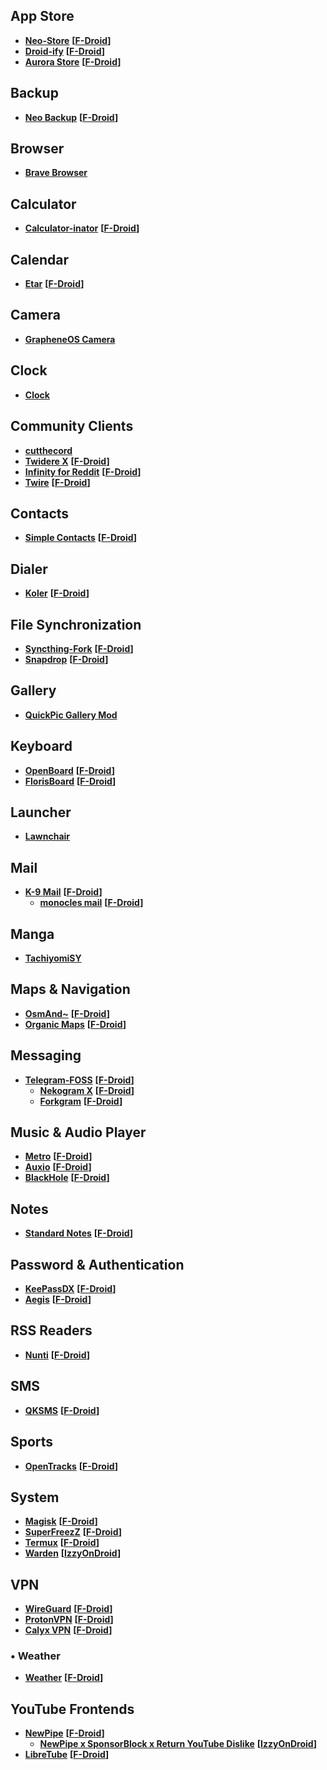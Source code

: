 ## App Store

* [**Neo-Store**](https://github.com/NeoApplications/Neo-Store) **[[F-Droid](https://f-droid.org/app/com.looker.droidify)]**
* [**Droid-ify**](https://github.com/Iamlooker/Droid-ify) **[[F-Droid](https://f-droid.org/app/com.looker.droidify)]**
* [**Aurora Store**](https://gitlab.com/AuroraOSS/AuroraStore) **[[F-Droid](https://f-droid.org/app/com.aurora.store)]**


## Backup

* [**Neo Backup**](https://github.com/NeoApplications/Neo-Backup) **[[F-Droid](https://f-droid.org/en/packages/com.machiav3lli.backup/)]**


## Browser

* [**Brave Browser**](https://github.com/brave/brave-browser)


## Calculator

* [**Calculator-inator**](https://github.com/prathameshmm02/Calculator-inator) **[[F-Droid](https://f-droid.org/packages/com.inator.calculator/)]**


## Calendar

* [**Etar**](https://github.com/Etar-Group/Etar-Calendar) **[[F-Droid](https://f-droid.org/app/ws.xsoh.etar)]**


## Camera

* [**GrapheneOS Camera**](https://github.com/GrapheneOS/Camera)


## Clock

* [**Clock**](https://github.com/qw123wh/new-clock)


## Community Clients

* [**cutthecord**](https://gitdab.com/distok/cutthecord)
* [**Twidere X**](https://github.com/TwidereProject/TwidereX-Android) **[[F-Droid](https://www.f-droid.org/app/com.twidere.twiderex)]**
* [**Infinity for Reddit**](https://github.com/Docile-Alligator/Infinity-For-Reddit) **[[F-Droid](https://f-droid.org/app/ml.docilealligator.infinityforreddit)]**
* [**Twire**](https://github.com/twireapp/Twire) **[[F-Droid](https://f-droid.org/packages/com.perflyst.twire/)]**


## Contacts

* [**Simple Contacts**](https://github.com/SimpleMobileTools/Simple-Contacts) **[[F-Droid](https://f-droid.org/app/com.simplemobiletools.contacts.pro)]**


## Dialer

* [**Koler**](https://github.com/Chooloo/koler) **[[F-Droid](https://f-droid.org/app/com.chooloo.www.koler)]**


## File Synchronization

* [**Syncthing-Fork**](https://github.com/Catfriend1/syncthing-android) **[[F-Droid](https://f-droid.org/en/packages/com.github.catfriend1.syncthingandroid/)]**
* [**Snapdrop**](https://github.com/fm-sys/snapdrop-android) **[[F-Droid](https://f-droid.org/en/packages/com.fmsys.snapdrop/)]**


## Gallery

* [**QuickPic Gallery Mod**](https://github.com/WSTxda/QP-Gallery-Releases)


## Keyboard

* [**OpenBoard**](https://github.com/dslul/openboard) **[[F-Droid](https://f-droid.org/app/org.dslul.openboard.inputmethod.latin)]**
* [**FlorisBoard**](https://github.com/florisboard/florisboard) **[[F-Droid](https://f-droid.org/app/dev.patrickgold.florisboard)]**

## Launcher

* [**Lawnchair**](https://github.com/LawnchairLauncher/Lawnchair)


## Mail

* [**K-9 Mail**](https://github.com/thundernest/k-9) **[[F-Droid](https://f-droid.org/app/com.fsck.k9)]**
    * [**monocles mail**](https://codeberg.org/Arne/monocles_mail) **[[F-Droid](https://www.f-droid.org/app/de.monocles.mail)]**


## Manga

* [**TachiyomiSY**](https://github.com/jobobby04/TachiyomiSY)


## Maps & Navigation

* [**OsmAnd~**](http://osmand.net/) **[[F-Droid](https://f-droid.org/app/net.osmand.plus)]**
* [**Organic Maps**](https://github.com/organicmaps/organicmaps) **[[F-Droid](https://f-droid.org/app/app.organicmaps)]**


## Messaging

* [**Telegram-FOSS**](https://github.com/Telegram-FOSS-Team/Telegram-FOSS) **[[F-Droid](https://f-droid.org/app/org.telegram.messenger)]**
    * [**Nekogram X**](https://github.com/NekoX-Dev/NekoX) **[[F-Droid](https://f-droid.org/app/nekox.messenger)]**
    * [**Forkgram**](https://github.com/Forkgram/TelegramAndroid) **[[F-Droid](https://f-droid.org/app/org.forkgram.messenger)]**


## Music & Audio Player

* [**Metro**](https://github.com/MuntashirAkon/Metro) **[[F-Droid](https://f-droid.org/app/io.github.muntashirakon.Music)]**
* [**Auxio**](https://github.com/OxygenCobalt/Auxio) **[[F-Droid](https://f-droid.org/app/org.oxycblt.auxio)]**
* [**BlackHole**](https://github.com/Sangwan5688/BlackHole) **[[F-Droid](https://f-droid.org/app/com.shadow.blackhole)]**


## Notes

* [**Standard Notes**](https://github.com/standardnotes/app) **[[F-Droid](https://f-droid.org/en/packages/com.standardnotes/)]**


## Password & Authentication

* [**KeePassDX**](https://github.com/Kunzisoft/KeePassDX) **[[F-Droid](https://f-droid.org/app/com.kunzisoft.keepass.libre)]**
* [**Aegis**](https://github.com/beemdevelopment/Aegis) **[[F-Droid](https://f-droid.org/app/com.beemdevelopment.aegis)]**


## RSS Readers

* [**Nunti**](https://gitlab.com/ondrejfoltyn/nunti) **[[F-Droid](https://f-droid.org/en/packages/com.nunti/)]**


## SMS

* [**QKSMS**](https://github.com/moezbhatti/qksms) **[[F-Droid](https://f-droid.org/app/com.moez.QKSMS)]**


## Sports

* [**OpenTracks**](https://github.com/OpenTracksApp/OpenTracks) **[[F-Droid](https://f-droid.org/app/de.dennisguse.opentracks)]**

## System

* [**Magisk**](https://github.com/topjohnwu/Magisk) **[[F-Droid](https://f-droid.org/en/packages/com.topjohnwu.magisk/)]**
* [**SuperFreezZ**](https://gitlab.com/SuperFreezZ/SuperFreezZ) **[[F-Droid](https://f-droid.org/app/superfreeze.tool.android)]**
* [**Termux**](https://github.com/termux/termux-app) **[[F-Droid](https://f-droid.org/app/com.termux)]**
* [**Warden**](https://gitlab.com/AuroraOSS/AppWarden) **[[IzzyOnDroid](https://apt.izzysoft.de/fdroid/index/apk/com.aurora.warden)]**


## VPN

* [**WireGuard**](https://git.zx2c4.com/wireguard-android) **[[F-Droid](https://f-droid.org/app/com.wireguard.android)]**
* [**ProtonVPN**](https://github.com/ProtonVPN/android-app) **[[F-Droid](https://f-droid.org/app/ch.protonvpn.android)]**
* [**Calyx VPN**](https://gitlab.com/CalyxOS/bitmask_android) **[[F-Droid](https://f-droid.org/app/org.calyxinstitute.vpn)]**


### • Weather

* [**Weather**](https://codeberg.org/Beowulf/Weather) **[[F-Droid](https://www.f-droid.org/app/de.beowulf.wetter)]**


## YouTube Frontends

* [**NewPipe**](https://github.com/TeamNewPipe/NewPipe) **[[F-Droid](https://f-droid.org/app/org.schabi.newpipe)]**
    * [**NewPipe x SponsorBlock x Return YouTube Dislike**](https://github.com/polymorphicshade/NewPipe) **[[IzzyOnDroid](https://apt.izzysoft.de/fdroid/index/apk/org.polymorphicshade.newpipe)]**
* [**LibreTube**](https://github.com/libre-tube/LibreTube) **[[F-Droid](https://f-droid.org/app/com.github.libretube)]**
